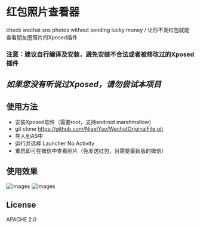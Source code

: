 # 红包照片查看器
check wechat sns photos without sending lucky money / 让你不发红包就能查看朋友圈照片的Xposed插件

###  注意：建议自行编译及安装，避免安装不合法或者被修改过的Xposed插件

## *如果您没有听说过Xposed，请勿尝试本项目*

## 使用方法
* 安装Xposed软件（需要root，支持android marshmallow）
* git clone https://github.com/NigelYao/WechatOriginalFile.git
* 导入到AS中
* 运行并选择 Launcher No Activity
* 重启即可在微信中查看照片（免发送红包，且需要最新版的微信）

## 使用效果
![images](https://pic2.zhimg.com/4f96466d8ec51dded98c60b5ebfd4d3d_b.png)
![images](https://pic1.zhimg.com/ff0ea901134b8470cde4c14685719a28_b.png)

## License
APACHE 2.0
